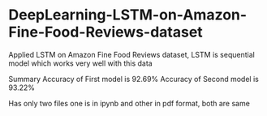 # DeepLearning-LSTM-on-Amazon-Fine-Food-Reviews-dataset
Applied LSTM on Amazon Fine Food Reviews dataset, LSTM is sequential model which works very well with this data

Summary
Accuracy of First model is 92.69%
Accuracy of Second model is 93.22%

Has only two files one is in ipynb and other in pdf format, both are same
